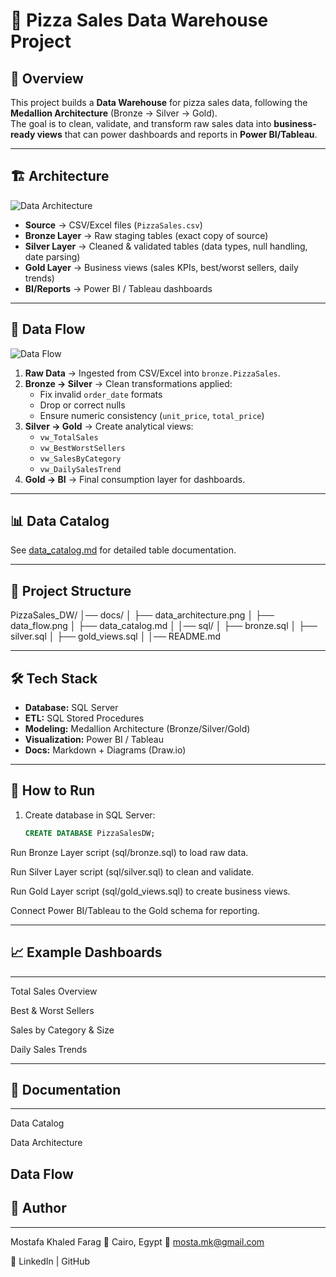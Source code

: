 # 🍕 Pizza Sales Data Warehouse Project

## 📌 Overview
This project builds a **Data Warehouse** for pizza sales data, following the **Medallion Architecture** (Bronze → Silver → Gold).  
The goal is to clean, validate, and transform raw sales data into **business-ready views** that can power dashboards and reports in **Power BI/Tableau**.

---

## 🏗️ Architecture
![Data Architecture](docs/data_architecture.png)

- **Source** → CSV/Excel files (`PizzaSales.csv`)  
- **Bronze Layer** → Raw staging tables (exact copy of source)  
- **Silver Layer** → Cleaned & validated tables (data types, null handling, date parsing)  
- **Gold Layer** → Business views (sales KPIs, best/worst sellers, daily trends)  
- **BI/Reports** → Power BI / Tableau dashboards  

---

## 🔄 Data Flow
![Data Flow](docs/data_flow.png)

1. **Raw Data** → Ingested from CSV/Excel into `bronze.PizzaSales`.  
2. **Bronze → Silver** → Clean transformations applied:  
   - Fix invalid `order_date` formats  
   - Drop or correct nulls  
   - Ensure numeric consistency (`unit_price`, `total_price`)  
3. **Silver → Gold** → Create analytical views:  
   - `vw_TotalSales`  
   - `vw_BestWorstSellers`  
   - `vw_SalesByCategory`  
   - `vw_DailySalesTrend`  
4. **Gold → BI** → Final consumption layer for dashboards.  

---

## 📊 Data Catalog
See [data_catalog.md](docs/data_catalog.md) for detailed table documentation.

---

## 📂 Project Structure
PizzaSales_DW/
│── docs/
│ ├── data_architecture.png
│ ├── data_flow.png
│ ├── data_catalog.md
│
│── sql/
│ ├── bronze.sql
│ ├── silver.sql
│ ├── gold_views.sql
│
│── README.md


---

## 🛠️ Tech Stack
- **Database:** SQL Server  
- **ETL:** SQL Stored Procedures  
- **Modeling:** Medallion Architecture (Bronze/Silver/Gold)  
- **Visualization:** Power BI / Tableau  
- **Docs:** Markdown + Diagrams (Draw.io)  

---

## 🚀 How to Run
1. Create database in SQL Server:  
   ```sql
   CREATE DATABASE PizzaSalesDW;
Run Bronze Layer script (sql/bronze.sql) to load raw data.

Run Silver Layer script (sql/silver.sql) to clean and validate.

Run Gold Layer script (sql/gold_views.sql) to create business views.

Connect Power BI/Tableau to the Gold schema for reporting.

---

## 📈 Example Dashboards

---

Total Sales Overview

Best & Worst Sellers

Sales by Category & Size

Daily Sales Trends


---

## 📑 Documentation

---

Data Catalog

Data Architecture

Data Flow
---
## 👤 Author
---

Mostafa Khaled Farag
📍 Cairo, Egypt
📧 mosta.mk@gmail.com

🔗 LinkedIn
 | GitHub
